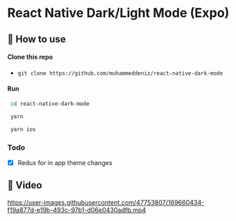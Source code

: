 # React Native Dark/Light Mode (Expo)

## 🚀 How to use

#### Clone this repo

- `git clone https://github.com/muhammeddeniz/react-native-dark-mode`


#### Run

```sh
 cd react-native-dark-mode
```


```sh
 yarn
```


```sh
 yarn ios 
```

### Todo
- [x] Redux for in app theme changes


## 📱 Video


https://user-images.githubusercontent.com/47753807/169660434-f19a877d-e19b-493c-97b1-d06e0430adfb.mp4



